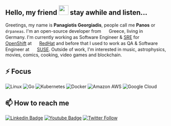 ## Hello, my friend <img src="https://raw.githubusercontent.com/aemmadi/aemmadi/master/wave.gif" width="30px"> stay awhile and listen...

Greetings, my name is **Panagiotis Georgiadis**, people call me **Panos** or `drpaneas`.
I'm an open-source developer from <img src="https://boobalar.net/greece.svg" width="16px"> Greece, living in <img src="https://boobalar.net/germany.svg" width="16px"> Germany.
I'm currently working as Software Engineer & [SRE](https://www.redhat.com/en/topics/devops/what-is-sre) for <img src="https://boobalar.net/openshift.png" width="16px"> [OpenShift](https://cloud.redhat.com/) at <img src="https://boobalar.net/redhat.png" width="16px"> [RedHat](https://www.redhat.com/en)
and before that I used to work as QA & Software Engineer at <img src="https://boobalar.net/suselogo.png" width="16px"> [SUSE](https://www.suse.com/).
Outside of work, I'm interested in music, astrophysics, movies, comics, cooking, video games and blockchain.

## ⚡ Focus

![Linux](https://img.shields.io/badge/-Linux-grey?style=flat-square&logo=fedora)
![Go](https://img.shields.io/badge/-Go-grey?style=flat-square&logo=go)
![Kubernetes](https://img.shields.io/badge/-Kubernetes-grey?style=flat-square&logo=kubernetes)
![Docker](https://img.shields.io/badge/-Docker-46a2f1?style=flat-square&logo=docker&logoColor=white)
![Amazon AWS](https://img.shields.io/badge/-Amazon-red?style=flat-square&logo=amazon-aws)
![Google Cloud](https://img.shields.io/badge/-Google_Cloud_Platform-1a73e8?style=flat-square&logo=google-cloud&logoColor=white)

## 📫 How to reach me

[![Linkedin Badge](https://img.shields.io/badge/-LinkedIn-blue?style=flat-square&logo=Linkedin&logoColor=white&link=https://www.linkedin.com/in/panosgeorgiadis/)](https://www.linkedin.com/in/panosgeorgiadis/)
[![Youtube Badge](https://img.shields.io/badge/-PeerTube-darkred?style=flat-square&logo=peertube&logoColor=white&link=https://video.boobalar.net/accounts/drpaneas/video-channels)](https://video.boobalar.net/accounts/drpaneas/video-channels)
[![Twitter Follow](https://img.shields.io/twitter/follow/panosgeorgiadis?style=social)](https://twitter.com/PanosGeorgiadis)
